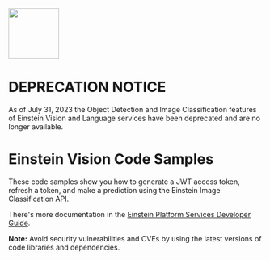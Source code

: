 <img src="https://einstein.ai/static/images/pages/home-einstein.svg" width="100px">

# DEPRECATION NOTICE

As of July 31, 2023 the Object Detection and Image Classification features of Einstein Vision and Language services have been deprecated and are no longer available.

# Einstein Vision Code Samples
These code samples show you how to generate a JWT access token, refresh a token, and make a prediction using the Einstein Image Classification API. 

There's more documentation in the [Einstein Platform Services Developer Guide](https://metamind.readme.io/).

**Note:** Avoid security vulnerabilities and CVEs by using the latest versions of code libraries and dependencies.
